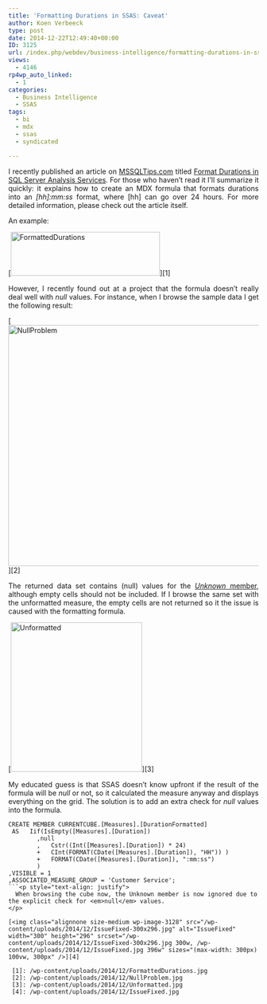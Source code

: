 ```yaml
---
title: 'Formatting Durations in SSAS: Caveat'
author: Koen Verbeeck
type: post
date: 2014-12-22T12:49:40+00:00
ID: 3125
url: /index.php/webdev/business-intelligence/formatting-durations-in-ssas-caveat/
views:
  - 4146
rp4wp_auto_linked:
  - 1
categories:
  - Business Intelligence
  - SSAS
tags:
  - bi
  - mdx
  - ssas
  - syndicated

---
```

<p style="text-align: justify">
  I recently published an article on <a href="http://www.mssqltips.com/">MSSQLTips.com</a> titled <a href="http://www.mssqltips.com/sqlservertip/3374/format-durations-in-sql-server-analysis-services/">Format Durations in SQL Server Analysis Services</a>. For those who haven’t read it I’ll summarize it quickly: it explains how to create an MDX formula that formats durations into an <em>[hh]:mm:ss</em> format, where [hh] can go over 24 hours. For more detailed information, please check out the article itself.
</p>

<p style="text-align: justify">
  An example:
</p>

[<img class="alignnone wp-image-3127 size-medium" src="/wp-content/uploads/2014/12/FormattedDurations-300x88.jpg" alt="FormattedDurations" width="300" height="88" srcset="/wp-content/uploads/2014/12/FormattedDurations-300x88.jpg 300w, /wp-content/uploads/2014/12/FormattedDurations.jpg 392w" sizes="(max-width: 300px) 100vw, 300px" />][1]

<p style="text-align: justify">
  However, I recently found out at a project that the formula doesn’t really deal well with <em>null</em> values. For instance, when I browse the sample data I get the following result:
</p>

[<img class="alignnone wp-image-3129 size-full" src="/wp-content/uploads/2014/12/NullProblem.jpg" alt="NullProblem" width="700" height="484" srcset="/wp-content/uploads/2014/12/NullProblem.jpg 700w, /wp-content/uploads/2014/12/NullProblem-300x207.jpg 300w" sizes="(max-width: 700px) 100vw, 700px" />][2]

<p style="text-align: justify">
  The returned data set contains (null) values for the <a href="http://msdn.microsoft.com/en-us/library/ms170707.aspx"><em>Unknown</em> member</a>, although empty cells should not be included. If I browse the same set with the unformatted measure, the empty cells are not returned so it the issue is caused with the formatting formula.
</p>

[<img class="alignnone size-medium wp-image-3130" src="/wp-content/uploads/2014/12/Unformatted-264x300.jpg" alt="Unformatted" width="264" height="300" srcset="/wp-content/uploads/2014/12/Unformatted-264x300.jpg 264w, /wp-content/uploads/2014/12/Unformatted.jpg 343w" sizes="(max-width: 264px) 100vw, 264px" />][3]

<p style="text-align: justify">
  My educated guess is that SSAS doesn’t know upfront if the result of the formula will be <em>null</em> or not, so it calculated the measure anyway and displays everything on the grid. The solution is to add an extra check for <em>null</em> values into the formula.
</p>

```vbnet
CREATE MEMBER CURRENTCUBE.[Measures].[DurationFormatted]
 AS   Iif(IsEmpty([Measures].[Duration])
        ,null
        ,   Cstr((Int([Measures].[Duration]) * 24)
        +   CInt(FORMAT(CDate([Measures].[Duration]), "HH")) )
        +   FORMAT(CDate([Measures].[Duration]), ":mm:ss")
        )
,VISIBLE = 1
,ASSOCIATED_MEASURE_GROUP = 'Customer Service';
```<p style="text-align: justify">
  When browsing the cube now, the Unknown member is now ignored due to the explicit check for <em>null</em> values.
</p>

[<img class="alignnone size-medium wp-image-3128" src="/wp-content/uploads/2014/12/IssueFixed-300x296.jpg" alt="IssueFixed" width="300" height="296" srcset="/wp-content/uploads/2014/12/IssueFixed-300x296.jpg 300w, /wp-content/uploads/2014/12/IssueFixed.jpg 396w" sizes="(max-width: 300px) 100vw, 300px" />][4]

 [1]: /wp-content/uploads/2014/12/FormattedDurations.jpg
 [2]: /wp-content/uploads/2014/12/NullProblem.jpg
 [3]: /wp-content/uploads/2014/12/Unformatted.jpg
 [4]: /wp-content/uploads/2014/12/IssueFixed.jpg